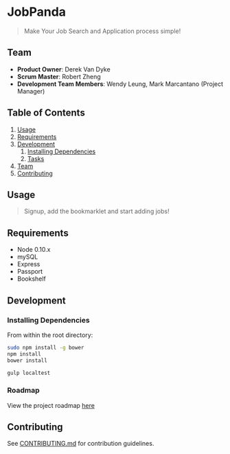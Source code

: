 # JobPanda

> Make Your Job Search and Application process simple!

## Team

  - __Product Owner__: Derek Van Dyke
  - __Scrum Master__: Robert Zheng
  - __Development Team Members__: Wendy Leung, Mark Marcantano (Project Manager)

## Table of Contents

1. [Usage](#Usage)
1. [Requirements](#requirements)
1. [Development](#development)
    1. [Installing Dependencies](#installing-dependencies)
    1. [Tasks](#tasks)
1. [Team](#team)
1. [Contributing](#contributing)

## Usage

> Signup, add the bookmarklet and start adding jobs!

## Requirements

- Node 0.10.x
- mySQL
- Express
- Passport
- Bookshelf

## Development

### Installing Dependencies

From within the root directory:

```sh
sudo npm install -g bower
npm install
bower install

gulp localtest
```

### Roadmap

View the project roadmap [here](https://docs.google.com/document/d/17RNAq88-6wvSno4OexgHLYg_NcPczV-i6D0TgtFtbzw/edit?usp=sharing)


## Contributing

See [CONTRIBUTING.md](CONTRIBUTING.md) for contribution guidelines.
